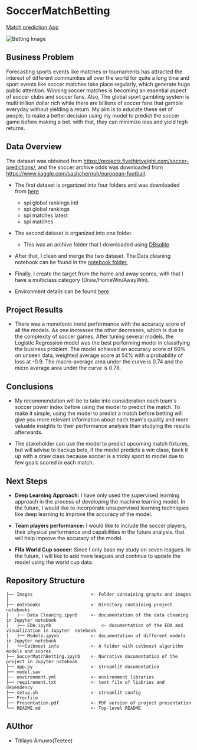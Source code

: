 # SoccerMatchBetting

[Match prediction App](https://soccer-match-predictor-app.herokuapp.com/)

![Betting Image](https://jcccampsatmedford.org/wp-content/uploads/2020/03/soccer-ball-ss-img.jpg)

## Business Problem
Forecasting sports events like matches or tournaments has attracted the interest of different communities all over the world for quite a long time and sport events like soccer matches take place regularly, which generate huge public attention. Winning soccer matches is becoming an essential aspect of soccer clubs and soccer fans. Also, The global sport gambling system is multi trillion dollar rich while there are billions of soccer fans that gamble everyday without yielding a return. My aim is to educate these set of people, to make a better decision using my model to predict the soccer game before making a bet.  with that, they can minimize loss and yield high returns.

## Data Overview
The dataset was obtained  from https://projects.fivethirtyeight.com/soccer-predictions/, and the soccer archive odds was downloaded from  https://www.kaggle.com/sashchernuh/european-football. 

- The first dataset is organized into four folders and was downloaded from [here](https://projects.fivethirtyeight.com/soccer-predictions/)
  - spi global rankings intl
  - spi global rankings
  - spi matches latest
  - spi matches
- The second dataset is organized into one folder.
  - This was an archive folder that I downloaded using [DBsqlite](https://sqlitebrowser.org/)
  
- After that, I clean and merge the two dataset. The Data cleaning notebook can be found in the [notebook folder.](https://github.com/Teetee-lab/SoccerMatchBetting/blob/main/Notebooks/DataCleaning.ipynb)         
- Finally, I create the target from the home and away scores, with that I have a multiclass category (Draw/HomeWin/AwayWin).

- Environment details can be found [here](https://github.com/Teetee-lab/SoccerMatchBetting/blob/main/environment.yml)

## Project Results
- There was a monotonic trend performance with the accuracy score of all the models. As one increases the other decreases, which is due to the complexity of soccer games. After tuning several models, the Logistic Regression model was the best performing model in classifying the business problem. The model achieved an accuracy score of 60% on unseen data, weighted average score at 54% with a probability of loss at -0.9. The macro-average area under the curve is 0.74 and the micro average area under the curve is 0.78.

## Conclusions
- My recommendation will be to take into consideration each team's soccer power index before using the model to predict the match. To make it simple, using the model to predict a match before betting will give you more relevant information about each team's quality and more valuable insights to their performance analysis than studying the results afterwards.

- The stakeholder can use the model to predict upcoming match fixtures, but will advise to backup bets, if the model predicts a win class, back it up with a draw class because soccer is a tricky sport to model due to few goals scored in each match.


## Next Steps
- **Deep Learning Approach:** I have only used the supervised learning approach in the process of developing the machine learning model. In the future, I would like to incorporate unsupervised learning techniques like deep learning to improve the accuracy of the model. 

- **Team players performance:** I would like to include the soccer players, their physical performance and capabilities in the future analysis. that will help improve the accuracy of the model.

- **Fifa World Cup soccer:** Since I only base my study on seven leagues. In the future, I will like to add more leagues and continue to update the model using the world cup data.


## Repository Structure

```
├── Images                      <- Folder containing graphs and images
│   
├── notebooks                   <- Directory containing project  notebooks
│   ├── Data Cleaning.ipynb     <- documentation of the data cleaning in Jupyter notebook            
│   ├── EDA.ipynb        		    <- documentation of the EDA and visualization in Jupyter  notebook         
│   ├── Models.ipynb            <- documentation of different models in Jupyter notebook
│   └──Catboost info            <- A folder with catboost algorithm models and scores
├── SoccerMatchBetting.ipynb    <- Narrative documentation of the project in Jupyter notebook
├── app.py                      <- streamlit documentation
├── model.sav
├── environment.yml             <- environment libraries 
├── requirement.txt             <- text file of liabries and dependency
├── setup.sh                    <- streamlit config
├── Procfile
├── Presentation.pdf            <- PDF version of project presentation
└── README.md                   <- Top-level README
``` 


## AUthor
- Titilayo Amuwo(Teetee)

